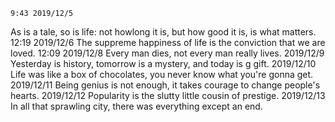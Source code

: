 	9:43 2019/12/5
As is a tale, so is life: not howlong it is, but how good it is, is what matters.
	12:19 2019/12/6
The suppreme happiness of life is the conviction that we are loved.
	12:09 2019/12/8
Every man dies, not every man really lives.
	2019/12/9
Yesterday is history, tomorrow is a mystery, and today is g gift.
	2019/12/10
Life was like a box of chocolates, you never know what you're gonna get.
	2019/12/11
Being genius is not enough, it takes courage to change people's hearts.
	2019/12/12
Popularity is the slutty little cousin of prestige.
	2019/12/13
In all that sprawling city, there was everything except an end.
